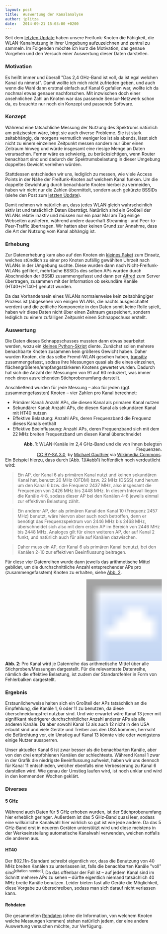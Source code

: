 ```yaml
---
layout: post
title:  Auswertung der Kanalanalyse
author: jplitza
date:   2014-09-21 15:03:00 +0200
---
```


Seit dem [letzten Update] haben unsere Freifunk-Knoten die Fähigkeit, die WLAN-Kanalnutzung in ihrer Umgebung aufzuzeichnen und zentral zu sammeln. Im Folgenden möchte ich kurz die Motivation, das genaue Vorgehen und den Versuch einer Auswertung dieser Daten darstellen.


### Motivation

Es heißt immer und überall "Das 2,4 GHz-Band ist voll, da ist egal welchen Kanal du nimmst". Damit wollte ich mich nicht zufrieden geben, und auch wenn die Wahl dann erstmal einfach auf Kanal 6 gefallen war, wollte ich da nochmal etwas genauer nachforschen. Mit inzwischen doch einer ansehnlichen Zahl an Knoten war das passende Sensor-Netzwerk schon da, es brauchte nur noch ein Konzept und passende Software.<!-- more -->

### Konzept

Während eine tatsächliche Messung der Nutzung des Spektrums natürlich am präzisesten wäre, birgt sie auch diverse Probleme. Sie ist stark zeitabhängig, da morgens vermutlich weniger los ist als abends, lässt sich nicht zu einem einzelnen Zeitpunkt messen sondern nur über einen Zeitraum hinweg und würde insgesamt eine riesige Menge an Daten verursachen. Ferner wäre es schwierig, zu berücksichtigen, wenn Router benachbart sind und dadurch der Spektrumsbelastung in dieser Umgebung doppeltes Gewicht verleihen würden.

Stattdessen entschieden wir uns, lediglich zu messen, wie viele Access Points in der Nähe der Freifunk-Knoten auf welchem Kanal funken. Um die doppelte Gewichtung durch benachbarte Knoten hierbei zu vermeiden, haben wir nicht nur die Zahlen übermittelt, sondern auch gekürzte BSSIDs (siehe den Post zum [letzten Update]).

Damit nehmen wir natürlich an, dass jedes WLAN gleich wahrscheinlich aktiv ist und tatsächlich Daten überträgt. Natürlich sind ein Großteil der WLANs relativ inaktiv und müssen nur ein paar Mal am Tag einige Webseiten ausliefern, während andere dauerhaft Streaming- und Peer-to-Peer-Traffic übertragen. Wir hatten aber keinen Grund zur Annahme, dass die Art der Nutzung vom Kanal abhängig ist.

### Erhebung

Zur Datenerhebung kam also auf den Knoten ein [kleines Paket] zum Einsatz, welches stündlich zu einer pro Knoten zufällig gewählten Uhrzeit nach WLANs in der Umgebung suchte. Diese wurden dann nach Nicht-Freifunk-WLANs gefiltert, mehrfache BSSIDs des selben APs wurden durch Abschneiden der BSSID zusammengefasst und dann per [Alfred] zum Server übertragen, zusammen mit der Information ob sekundäre Kanäle (HT40+/HT40-) genutzt wurden.

Da das Vorhandensein eines WLANs normalerweise kein zeitabhängiger Prozess ist (abgesehen von einigen WLANs, die nachts ausgeschaltet werden) und die zeitliche Komponente in den Daten somit keine Rolle spielt, haben wir diese Daten nicht über einen Zeitraum gespeichert, sondern lediglich zu einem zufälligen Zeitpunkt einen Schnappschuss erstellt.

### Auswertung

Die Daten dieses Schnappschusses mussten dann etwas bearbeitet werden, wozu ein [kleines Python-Skript] diente. Zunächst sollen mehrere benachbarte Knoten zusammen kein größeres Gewicht haben. Daher wurden Knoten, die das selbe Fremd-WLAN gesehen haben, [transitiv] zusammengefasst, sodass ihre Messungen quasi als die eines einzelnen, flächengrößeren/empfangsstärkeren Knotens gewertet wurden. Dadurch hat sich die Anzahl der Messungen von 91 auf 60 reduziert, was immer noch einen ausreichenden Stichprobenumfang darstellt.

Anschließend wurden für jede Messung – also für jeden (ggf. zusammengefassten) Knoten – vier Zahlen pro Kanal berechnet:

* Primärer Kanal: Anzahl APs, die diesen Kanal als primären Kanal nutzen
* Sekundärer Kanal: Anzahl APs, die diesen Kanal als sekundären Kanal mit HT40 nutzen
* Effektive Belastung: Anzahl APs, deren Frequenzband die Frequenz dieses Kanals enthält
* Effektive Beeinflussung: Anzahl APs, deren Frequenzband sich mit dem 22 MHz breiten Frequenzband um diesen Kanal überschneidet

<div style="float: right; text-align: right; max-width: 100%; overflow-x: hidden;" id="abb1">
    <div style="max-width: 100%; overflow-x: auto; overflow-y: hidden;">
        <a href="https://commons.wikimedia.org/wiki/File:2.4_GHz_Wi-Fi_channels_(802.11b,g_WLAN).svg">
            <img src="https://upload.wikimedia.org/wikipedia/commons/thumb/8/8c/2.4_GHz_Wi-Fi_channels_%28802.11b%2Cg_WLAN%29.svg/640px-2.4_GHz_Wi-Fi_channels_%28802.11b%2Cg_WLAN%29.svg.png" style="margin: -10px 0 -5px 5px;">
        </a>
    </div>
    <b>Abb. 1</b>: WLAN-Kanäle im 2,4 GHz-Band und die von ihnen belegten Frequenzen.<br>
    <div class="small">
        <a title="Creative Commons Attribution-Share Alike 3.0" href="http://creativecommons.org/licenses/by-sa/3.0">CC BY-SA 3.0</a>,
        by <a href="//commons.wikimedia.org/w/index.php?title=User:Gauthierm&amp;action=edit&amp;redlink=1" class="new" title="User:Gauthierm (page does not exist)">Michael Gauthier</a>
        via <a href="//commons.wikimedia.org/wiki/">Wikimedia Commons</a>.
    </div>
</div>
Ein Beispiel hierzu, dass durch [Abb. 1](#abb1) hoffentlich noch verdeutlicht wird:

> Ein AP, der Kanal 6 als primären Kanal nutzt und keinen sekundären Kanal hat, benutzt 20 MHz (OFDM) bzw. 22 MHz (DSSS) rund herum um den Kanal 6 bzw. die Frequenz 2437 MHz, also insgesamt die Frequenzen von 2426 MHz bis 2448 MHz. In diesem Intervall liegen die Kanäle 4-8, sodass dieser AP bei den Kanälen 4-8 jeweils einmal zur effektiven Belastung zählt.

> Ein anderer AP, der als primären Kanal den Kanal 10 (Frequenz 2457 MHz) benutzt, wäre hiervon aber auch noch betroffen, denn er benötigt das Frequenzspektrum von 2446 MHz bis 2468 MHz, überschneidet sich also mit dem ersten AP im Bereich von 2446 MHz bis 2448 MHz. Analoges gilt für einen weiteren AP, der auf Kanal 2 funkt, und natürlich auch für alle auf Kanälen dazwischen.

> Daher muss ein AP, der Kanal 6 als primären Kanal benutzt, bei den Kanälen 2-10 zur effektiven Beeinflussung beitragen.

Für diese vier Datenreihen wurde dann jeweils das arithmetische Mittel gebildet, um die durchschnittliche Anzahl entsprechender APs pro (zusammengefasstem) Knoten zu erhalten, siehe [Abb. 2](#abb2).

<div style="max-width: 100%; overflow-x: clip; clear: right;" id="abb2">
    <div style="text-align: center; overflow-x: auto; max-width: 100%;">
        <svg width="960" height="500">
            <image xlink:href="/blog/files/2014-09-21/channelsurvey.svg" src="/blog/files/2014-09-21/channelsurvey.png" width="960" height="500">
        </svg>
    </div>
    <p style="max-width: 960px; margin: 0 auto;">
        <b>Abb. 2</b>: Pro Kanal wird je Datenreihe das arithmetische Mittel über alle Stichproben/Messungen dargestellt. Für die relevanteste Datenreihe, nämlich die effektive Belastung, ist zudem der Standardfehler in Form von Fehlerbalken dargestellt.
    </p>
</div>

### Ergebnis

Erstaunlicherweise halten sich ein Großteil der APs tatsächlich an die Empfehlung, die Kanäle 1, 6 oder 11 zu benutzen, da diese überschneidungsfrei nutzbar sind. Und wie erwartet wäre Kanal 13 jener mit signifikant niedrigerer durchschnittlicher Anzahl anderer APs als alle anderen Kanäle. Da aber sowohl Kanal 13 als auch 12 nicht in den USA erlaubt sind und viele Geräte und Treiber aus den USA kommen, herrscht die Befürchtung vor, ein Umstieg auf Kanal 13 könnte viele oder wenigstens einige Nutzer aussperren.

Unser aktueller Kanal 6 ist zwar besser als die benachbarten Kanäle, aber von den drei empfohlenen Kanälen der schlechteste. Während Kanal 1 zwar in der Grafik die niedrigste Beeinflussung aufweist, haben wir uns dennoch für Kanal 11 entschieden, welcher ebenfalls eine Verbesserung zu Kanal 6 darstellen wird. Wie genau der Umstieg laufen wird, ist noch unklar und wird in den kommenden Wochen geklärt.

### Diverses

#### 5 GHz
Während auch Daten für 5 GHz erhoben wurden, ist der Stichprobenumfang hier erheblich geringer. Außerdem ist das 5 GHz-Band quasi leer, sodass eine willkürliche Kanalwahl hier wirklich so gut ist wie jede andere. Da das 5 GHz-Band erst in neueren Geräten unterstützt wird und diese meistens in der Werkseinstellung automatische Kanalwahl verwenden, weichen notfalls die anderen aus.

#### HT40
Der 802.11n-Standard schreibt eigentlich vor, dass die Benutzung von 40 MHz breiten Kanälen zu unterlassen ist, falls die benachbarten Kanäle "voll" sind<sup>[citation needed]</sup>. Da das offenbar der Fall ist – auf jedem Kanal sind im Schnitt mehrere APs zu sehen – dürfte eigentlich niemand tatsächlich 40 MHz breite Kanäle benutzen. Leider bieten fast alle Geräte die Möglichkeit, diese Vorgabe zu überschreiben, sodass man sich darauf nicht verlassen kann.

#### Rohdaten
Die gesammelten [Rohdaten] (ohne die Information, von welchem Knoten welche Messungen kommen) stehen natürlich jedem, der eine andere Auswertung versuchen möchte, zur Verfügung.

[transitiv]: https://de.wikipedia.org/wiki/Transitive_Relation
[kleines Python-Skript]: https://gist.github.com/jplitza/f29d9151c94f520fc4bc#file-channelsurvey-py
[letzten Update]: /blog/2014/09/06/Neue-Testing-Channel-Survey.html
[kleines Paket]: https://github.com/FreifunkBremen/ffhb-packages/tree/master/ffhb/gluon-channel-survey
[Alfred]: https://www.open-mesh.org/projects/alfred/wiki
[Rohdaten]: https://gist.github.com/jplitza/f29d9151c94f520fc4bc#file-channelsurvey-json

